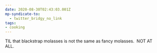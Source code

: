 ```yaml
---
date: 2020-08-30T02:43:03.001Z
mp-syndicate-to:
  - twitter_bridgy_no_link
tags:
- cooking
---
```


TIL that blackstrap molasses is not the same as fancy molasses. &nbsp;NOT AT ALL.
